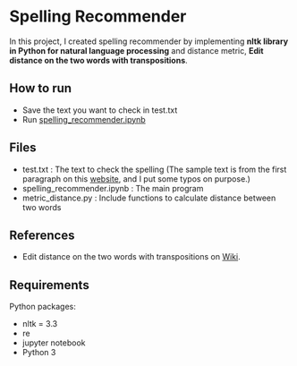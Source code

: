 # Spelling Recommender

In this project, I created spelling recommender by implementing **nltk library in Python for natural language processing** and distance metric, **Edit distance on the two words with transpositions**.


## How to run
- Save the text you want to check in test.txt
- Run [spelling_recommender.ipynb](https://github.com/hsuanhao/Projects/blob/master/Spelling_Recommender/spelling_recommender.ipynb)

## Files
- test.txt : The text to check the spelling
  (The sample text is from the first paragraph on this [website](https://en.wikipedia.org/wiki/News), and I put some typos on purpose.)
- spelling_recommender.ipynb : The main program
- metric_distance.py : Include functions to calculate distance between two words

## References
- Edit distance on the two words with transpositions on [Wiki](https://en.wikipedia.org/wiki/Damerau%E2%80%93Levenshtein_distance).


## Requirements

Python packages:

- nltk = 3.3
- re
- jupyter notebook
- Python 3
